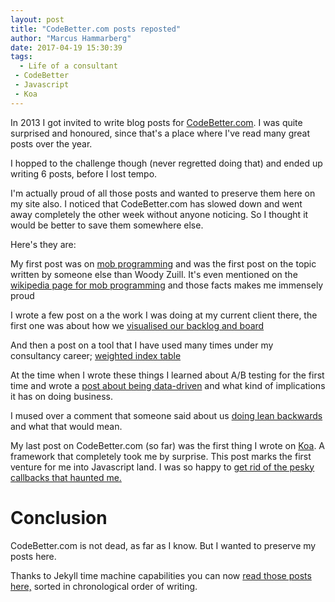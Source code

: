 ```yaml
---
layout: post
title: "CodeBetter.com posts reposted"
author: "Marcus Hammarberg"
date: 2017-04-19 15:30:39
tags:
  - Life of a consultant
 - CodeBetter
 - Javascript
 - Koa
---
```


In 2013 I got invited to write blog posts for [CodeBetter.com](CodeBetter.com). I was quite surprised and honoured, since that's a place where I've read many great posts over the year.

I hopped to the challenge though (never regretted doing that) and ended up writing 6 posts, before I lost tempo.

I'm actually proud of all those posts and wanted to preserve them here on my site also. I noticed that CodeBetter.com has slowed down and went away completely the other week without anyone noticing. So I thought it would be better to save them somewhere else.

Here's they are:

<!-- excerpt-end -->

My first post was on [mob programming](/2013/08/repost-mob-programming-full-team-full-throttle.html) and was the first post on the topic written by someone else than Woody Zuill. It's even mentioned on the [wikipedia page for mob programming](https://en.wikipedia.org/wiki/Mob_programming) and those facts makes me immensely proud

I wrote a few post on a the work I was doing at my current client there, the first one was about how we [visualised our backlog and board](http://www.marcusoft.net/2013/08/repost-some-tools-for-improved-focus-improve-teamwork-and-faster-delivery.html)

And then a post on a tool that I have used many times under my consultancy career; [weighted index table](/2013/09/repost-weighted-index-a-simple-powerful-prioritization-tool.html)

At the time when I wrote these things I learned about A/B testing for the first time and wrote a [post about being data-driven](/2014/01/repost-do-we-dare-to-be-data-driven.html) and what kind of implications it has on doing business.

I mused over a comment that someone said about us [doing lean backwards](/2017/04/repost-the-time-when-we-did-lean-backwards.html) and what that would mean.

My last post on CodeBetter.com (so far) was the first thing I wrote on [Koa](http://koajs.com/). A framework that completely took me by surprise. This post marks the first venture for me into Javascript land.  I was so happy to [get rid of the pesky callbacks that haunted me.](/2014/05/repost-beyond-callbacks-or-how-koa-helps-me-code-better.html)

# Conclusion

CodeBetter.com is not dead, as far as I know. But I wanted to preserve my posts here.

Thanks to Jekyll time machine capabilities you can now [read those posts here,](http://www.marcusoft.net/tags/#CodeBetter) sorted in chronological order of writing.